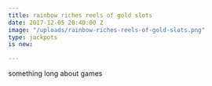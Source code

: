 ```yaml
---
title: rainbow riches reels of gold slots
date: 2017-12-05 20:40:00 Z
image: "/uploads/rainbow-riches-reels-of-gold-slots.png"
type: jackpots
is new: 

---
```


something long about games